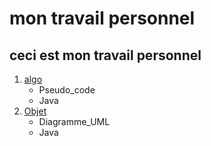 # mon travail personnel

## ceci est mon travail personnel

1. [algo](https://github.com/fastgosun/ABCDEV_2310/tree/main/Algo)
    * Pseudo_code
    * Java
2. [Objet](https://github.com/fastgosun/ABCDEV_2310/tree/main/Objet)
    * Diagramme_UML
    * Java
    
